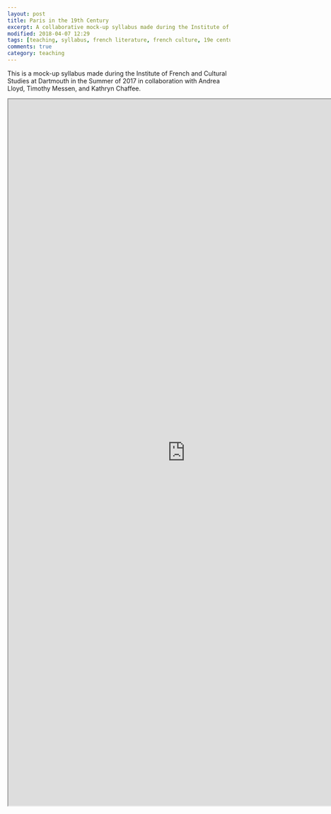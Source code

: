 ```yaml
---
layout: post
title: Paris in the 19th Century
excerpt: A collaborative mock-up syllabus made during the Institute of French and Cultural Studies at Dartmouth in the Summer of 2017.
modified: 2018-04-07 12:29
tags: [teaching, syllabus, french literature, french culture, 19e century]
comments: true
category: teaching
---
```


This is a mock-up syllabus made during the Institute of French and Cultural Studies at Dartmouth in the Summer of 2017 in collaboration with Andrea Lloyd, Timothy Messen, and Kathryn Chaffee.

<iframe src="https://docs.google.com/document/d/e/2PACX-1vQpDH6C_uGwPJvAMzr0jwNDnGB6AltPknESzaw5W3v0jPRx8e6uyMOVVFuIOzlBPBtE3xx46FSal8n9/pub?embedded=true" width="800" height="1600"></iframe>
